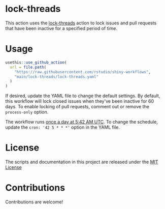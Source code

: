 # lock-threads

This action uses the [lock-threads](https://github.com/marketplace/actions/lock-threads) action to lock issues and pull requests that have been inactive for a specified period of time.

# Usage

```r
usethis::use_github_action(
  url = file.path(
    "https://raw.githubusercontent.com/rstudio/shiny-workflows",
    "main/lock-threads/lock-threads.yaml"
  )
)
```

If desired, update the YAML file to change the default settings. By default, this workflow will lock closed issues when they've been inactive for 60 days. To enable locking of pull requests, comment out or remove the `process-only` option.

The workflow runs [once a day at 5:42 AM UTC](https://crontab.guru/#42_5_*_*_*). To change the schedule, update the `cron: '42 5 * * *'` option in the YAML file.

# License

The scripts and documentation in this project are released under the [MIT License](LICENSE)

# Contributions

Contributions are welcome!
